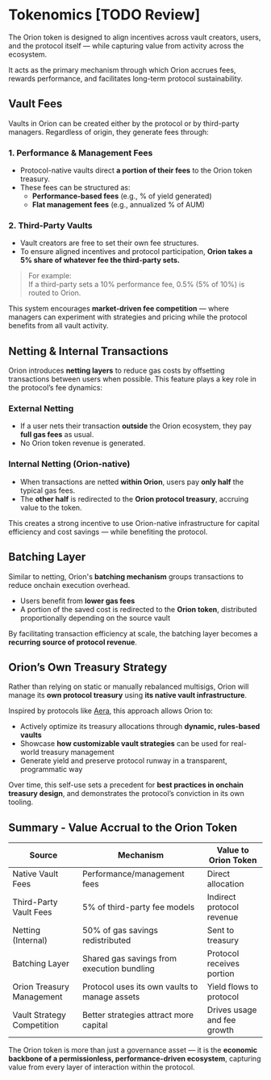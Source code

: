 # Tokenomics [TODO Review]

The Orion token is designed to align incentives across vault creators, users, and the protocol itself — while capturing value from activity across the ecosystem.

It acts as the primary mechanism through which Orion accrues fees, rewards performance, and facilitates long-term protocol sustainability.


## Vault Fees

Vaults in Orion can be created either by the protocol or by third-party managers. Regardless of origin, they generate fees through:

### 1. **Performance & Management Fees**
- Protocol-native vaults direct **a portion of their fees** to the Orion token treasury.
- These fees can be structured as:
  - **Performance-based fees** (e.g., % of yield generated)
  - **Flat management fees** (e.g., annualized % of AUM)

### 2. **Third-Party Vaults**
- Vault creators are free to set their own fee structures.
- To ensure aligned incentives and protocol participation, **Orion takes a 5% share of whatever fee the third-party sets.**

> For example:  
> If a third-party sets a 10% performance fee, 0.5% (5% of 10%) is routed to Orion.

This system encourages **market-driven fee competition** — where managers can experiment with strategies and pricing while the protocol benefits from all vault activity.


## Netting & Internal Transactions

Orion introduces **netting layers** to reduce gas costs by offsetting transactions between users when possible. This feature plays a key role in the protocol’s fee dynamics:

### External Netting
- If a user nets their transaction **outside** the Orion ecosystem, they pay **full gas fees** as usual.
- No Orion token revenue is generated.

### Internal Netting (Orion-native)
- When transactions are netted **within Orion**, users pay **only half** the typical gas fees.
- The **other half** is redirected to the **Orion protocol treasury**, accruing value to the token.

This creates a strong incentive to use Orion-native infrastructure for capital efficiency and cost savings — while benefiting the protocol.


## Batching Layer

Similar to netting, Orion's **batching mechanism** groups transactions to reduce onchain execution overhead.

- Users benefit from **lower gas fees**
- A portion of the saved cost is redirected to the **Orion token**, distributed proportionally depending on the source vault

By facilitating transaction efficiency at scale, the batching layer becomes a **recurring source of protocol revenue**.


## Orion’s Own Treasury Strategy

Rather than relying on static or manually rebalanced multisigs, Orion will manage its **own protocol treasury** using **its native vault infrastructure**.

Inspired by protocols like [Aera](https://docs.aera.finance/), this approach allows Orion to:

- Actively optimize its treasury allocations through **dynamic, rules-based vaults**
- Showcase **how customizable vault strategies** can be used for real-world treasury management
- Generate yield and preserve protocol runway in a transparent, programmatic way

Over time, this self-use sets a precedent for **best practices in onchain treasury design**, and demonstrates the protocol’s conviction in its own tooling.


## Summary - Value Accrual to the Orion Token

| Source                        | Mechanism                                     | Value to Orion Token        |
|-------------------------------|-----------------------------------------------|-----------------------------|
| Native Vault Fees             | Performance/management fees                   | Direct allocation           |
| Third-Party Vault Fees        | 5% of third-party fee models                  | Indirect protocol revenue   |
| Netting (Internal)            | 50% of gas savings redistributed              | Sent to treasury            |
| Batching Layer                | Shared gas savings from execution bundling    | Protocol receives portion   |
| Orion Treasury Management     | Protocol uses its own vaults to manage assets | Yield flows to protocol     |
| Vault Strategy Competition    | Better strategies attract more capital        | Drives usage and fee growth |


The Orion token is more than just a governance asset — it is the **economic backbone of a permissionless, performance-driven ecosystem**, capturing value from every layer of interaction within the protocol.

